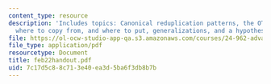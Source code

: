 ```yaml
---
content_type: resource
description: 'Includes topics: Canonical reduplication patterns, the OT equivalent,
  where to copy from, and where to put, generalizations, and a hypothesis.'
file: https://ol-ocw-studio-app-qa.s3.amazonaws.com/courses/24-962-advanced-phonology-spring-2005/7c17d5c88c713e40ea3d5ba6f3db8b7b_feb22handout.pdf
file_type: application/pdf
resourcetype: Document
title: feb22handout.pdf
uid: 7c17d5c8-8c71-3e40-ea3d-5ba6f3db8b7b
---
```

